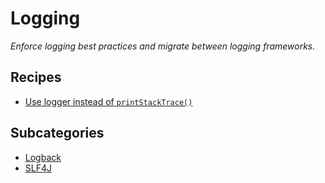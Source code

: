 # Logging

_Enforce logging best practices and migrate between logging frameworks._

## Recipes

* [Use logger instead of `printStackTrace()`](printstacktracetologerror.md)

## Subcategories

* [Logback](/reference/recipes/java/logging/logback)
* [SLF4J](/reference/recipes/java/logging/slf4j)


